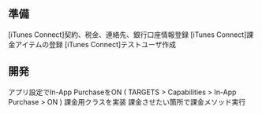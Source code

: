 
## 準備

[iTunes Connect]契約、税金、連絡先、銀行口座情報登録
[iTunes Connect]課金アイテムの登録
[iTunes Connect]テストユーザ作成

## 開発

アプリ設定でIn-App PurchaseをON ( TARGETS > Capabilities > In-App Purchase > ON )
課金用クラスを実装
課金させたい箇所で課金メソッド実行
